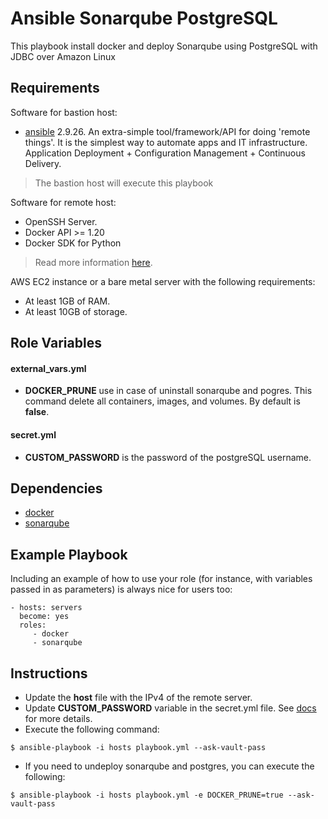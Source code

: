 Ansible Sonarqube PostgreSQL
=========
This playbook install docker and deploy Sonarqube using PostgreSQL with JDBC over Amazon Linux

Requirements
------------

Software for bastion host:
* [ansible](https://www.ansible.com/) 2.9.26. An extra-simple tool/framework/API for doing 'remote things'.  It is the simplest way to automate apps and IT infrastructure.  Application Deployment + Configuration Management + Continuous Delivery.
> The bastion host will execute this playbook

Software for remote host:
* OpenSSH Server.
* Docker API >= 1.20
* Docker SDK for Python
> Read more information [here](https://docs.ansible.com/ansible/2.9/modules/docker_container_module.html).

AWS EC2 instance or a bare metal server with the following requirements:
* At least 1GB of RAM.
* At least 10GB of storage.

Role Variables
--------------

#### external_vars.yml
* **DOCKER_PRUNE** use in case of uninstall sonarqube and pogres. This command delete all containers, images, and volumes. By default is **false**.

#### secret.yml
* **CUSTOM_PASSWORD** is the password of the postgreSQL username.

Dependencies
------------

* [docker](roles/docker/README.md)
* [sonarqube](roles/sonarqube/README.md)

Example Playbook
----------------

Including an example of how to use your role (for instance, with variables passed in as parameters) is always nice for users too:

    - hosts: servers
      become: yes
      roles:
         - docker
         - sonarqube

Instructions
------------

* Update the **host** file with the IPv4 of the remote server.
* Update **CUSTOM_PASSWORD** variable in the secret.yml file. See [docs](docs/README.md) for more details.
* Execute the following command:
```
$ ansible-playbook -i hosts playbook.yml --ask-vault-pass
```

* If you need to undeploy sonarqube and postgres, you can execute the following:
```
$ ansible-playbook -i hosts playbook.yml -e DOCKER_PRUNE=true --ask-vault-pass
```
